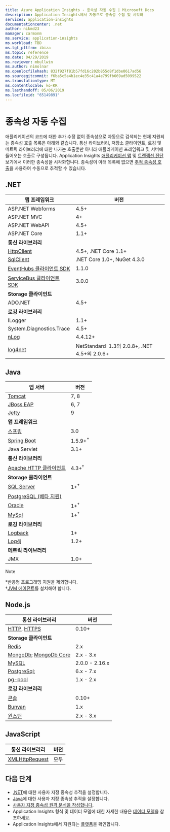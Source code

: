 ```yaml
---
title: Azure Application Insights - 종속성 자동 수집 | Microsoft Docs
description: Application Insights에서 자동으로 종속성 수집 및 시각화
services: application-insights
documentationcenter: .net
author: nikmd23
manager: carmonm
ms.service: application-insights
ms.workload: TBD
ms.tgt_pltfrm: ibiza
ms.topic: reference
ms.date: 04/29/2019
ms.reviewer: mbullwin
ms.author: nimolnar
ms.openlocfilehash: 832f927f81b57fd16c202b855d8f1dbe0617ad56
ms.sourcegitcommit: f6ba5c5a4b1ec4e35c41a4e799fb669ad5099522
ms.translationtype: MT
ms.contentlocale: ko-KR
ms.lasthandoff: 05/06/2019
ms.locfileid: "65149891"
---
```

# <a name="dependency-auto-collection"></a>종속성 자동 수집

애플리케이션의 코드에 대한 추가 수정 없이 종속성으로 자동으로 검색되는 현재 지원되는 종속성 호출 목록은 아래와 같습니다. 통신 라이브러리, 저장소 클라이언트, 로깅 및 메트릭 라이브러리에 대한 나가는 호출뿐만 아니라 애플리케이션 프레임워크 및 서버에 들어오는 호출로 구성됩니다. Application Insights [애플리케이션 맵](https://docs.microsoft.com/azure/application-insights/app-insights-app-map) 및 [트랜잭션 진단](https://docs.microsoft.com/azure/application-insights/app-insights-transaction-diagnostics) 보기에서 이러한 종속성을 시각화합니다. 종속성이 아래 목록에 없으면 [추적 종속성 호출](https://docs.microsoft.com/azure/application-insights/app-insights-api-custom-events-metrics#trackdependency)을 사용하여 수동으로 추적할 수 있습니다.

## <a name="net"></a>.NET

| 앱 프레임워크| 버전 |
| ------------------------|----------|
| ASP.NET Webforms | 4.5+ |
| ASP.NET MVC | 4+ |
| ASP.NET WebAPI | 4.5+ |
| ASP.NET Core | 1.1+ |
| <b> 통신 라이브러리</b> |
| [HttpClient](https://www.microsoft.com/net/) | 4.5+, .NET Core 1.1+ |
| [SqlClient](https://www.nuget.org/packages/System.Data.SqlClient) | .NET Core 1.0+, NuGet 4.3.0 |
| [EventHubs 클라이언트 SDK](https://www.nuget.org/packages/Microsoft.Azure.EventHubs) | 1.1.0 |
| [ServiceBus 클라이언트 SDK](https://www.nuget.org/packages/Microsoft.Azure.ServiceBus) | 3.0.0 |
| <b>Storage 클라이언트</b>|  |
| ADO.NET | 4.5+ |
| <b>로깅 라이브러리</b> |  |
| ILogger | 1.1+ |
| System.Diagnostics.Trace | 4.5+ |
| [nLog](https://www.nuget.org/packages/NLog/) | 4.4.12+ |
| [log4net](https://www.nuget.org/packages/log4net/) | NetStandard  1.3의 2.0.8+, .NET 4.5+의 2.0.6+ |

## <a name="java"></a>Java
| 앱 서버 | 버전 |
|-------------|----------|
| [Tomcat](https://tomcat.apache.org/) | 7, 8 | 
| [JBoss EAP](https://developers.redhat.com/products/eap/download/) | 6, 7 |
| [Jetty](https://www.eclipse.org/jetty/) | 9 |
| <b>앱 프레임워크 </b> |  |
| [스프링](https://spring.io/) | 3.0 |
| [Spring Boot](https://spring.io/projects/spring-boot) | 1.5.9+<sup>*</sup> |
| Java Servlet | 3.1+ |
| <b>통신 라이브러리</b> |  |
| [Apache HTTP 클라이언트](https://mvnrepository.com/artifact/org.apache.httpcomponents/httpclient) | 4.3+<sup>†</sup> |
| <b>Storage 클라이언트</b> | |
| [SQL Server]( https://mvnrepository.com/artifact/com.microsoft.sqlserver/mssql-jdbc) | 1+<sup>†</sup> |
| [PostgreSQL (베타 지원)](https://github.com/Microsoft/ApplicationInsights-Java/blob/master/CHANGELOG.md#version-240-beta) | |
| [Oracle]( https://www.oracle.com/technetwork/database/application-development/jdbc/downloads/index.html) | 1+<sup>†</sup> |
| [MySql]( https://mvnrepository.com/artifact/mysql/mysql-connector-java) | 1+<sup>†</sup> |
| <b>로깅 라이브러리</b> | |
| [Logback](https://logback.qos.ch/) | 1+ |
| [Log4j](https://logging.apache.org/log4j/) | 1.2+ |
| <b>메트릭 라이브러리</b> |  |
| JMX | 1.0+ |

> [!NOTE]
> *반응형 프로그래밍 지원을 제외합니다.
> <br>†[JVM 에이전트](https://docs.microsoft.com/azure/application-insights/app-insights-java-agent#install-the-application-insights-agent-for-java)를 설치해야 합니다.

## <a name="nodejs"></a>Node.js

| 통신 라이브러리 | 버전 |
| ------------------------|----------|
| [HTTP](https://nodejs.org/api/http.html), [HTTPS](https://nodejs.org/api/https.html) | 0.10+ |
| <b>Storage 클라이언트</b> | |
| [Redis](https://www.npmjs.com/package/redis) | 2.x |
| [MongoDb](https://www.npmjs.com/package/mongodb); [MongoDb Core](https://www.npmjs.com/package/mongodb-core) | 2.x - 3.x |
| [MySQL](https://www.npmjs.com/package/mysql) | 2.0.0 - 2.16.x |
| [PostgreSql](https://www.npmjs.com/package/pg); | 6.x - 7.x |
| [pg-pool](https://www.npmjs.com/package/pg-pool) | 1.x - 2.x |
| <b>로깅 라이브러리</b> | |
| [콘솔](https://nodejs.org/api/console.html) | 0.10+ |
| [Bunyan](https://www.npmjs.com/package/bunyan) | 1.x |
| [윈스턴](https://www.npmjs.com/package/winston) | 2.x - 3.x |

## <a name="javascript"></a>JavaScript

| 통신 라이브러리 | 버전 |
| ------------------------|----------|
| [XMLHttpRequest](https://developer.mozilla.org/docs/Web/API/XMLHttpRequest) | 모두 |

## <a name="next-steps"></a>다음 단계

- [.NET](../../azure-monitor/app/asp-net-dependencies.md)에 대한 사용자 지정 종속성 추적을 설정합니다.
- [Java](../../azure-monitor/app/java-agent.md)에 대한 사용자 지정 종속성 추적을 설정합니다.
- [사용자 지정 종속성 원격 분석을 작성합니다](../../azure-monitor/app/api-custom-events-metrics.md#trackdependency).
- Application Insights 형식 및 데이터 모델에 대한 자세한 내용은 [데이터 모델](../../azure-monitor/app/data-model.md)을 참조하세요.
- Application Insights에서 지원되는 [플랫폼](../../azure-monitor/app/platforms.md)을 확인합니다.
